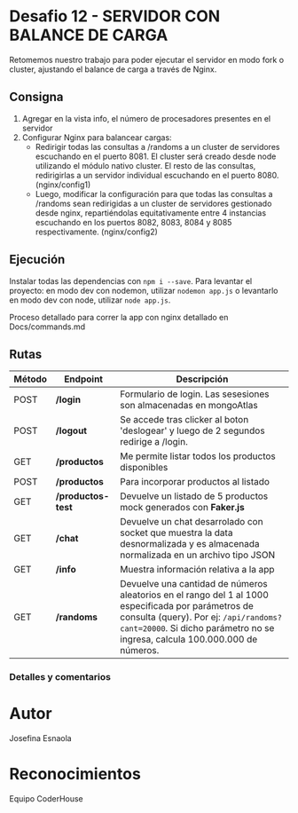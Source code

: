 # Desafio 12 - SERVIDOR CON BALANCE DE CARGA
Retomemos nuestro trabajo para poder ejecutar el servidor en modo fork o cluster, ajustando el balance de carga a través de Nginx.

## Consigna
1. Agregar en la vista info, el número de procesadores presentes en el servidor
2. Configurar Nginx para balancear cargas:
    - Redirigir todas las consultas a /randoms a un cluster de servidores escuchando en el puerto 8081. El cluster será creado desde node utilizando el módulo nativo cluster. El resto de las consultas, redirigirlas a un servidor individual escuchando en el puerto 8080. (nginx/config1)
    - Luego, modificar la configuración para que todas las consultas a /randoms sean redirigidas a un cluster de servidores gestionado desde nginx, repartiéndolas equitativamente entre 4 instancias escuchando en los puertos 8082, 8083, 8084 y 8085 respectivamente. (nginx/config2)

## Ejecución
Instalar todas las dependencias con `npm i --save`. Para levantar el proyecto: en modo dev con nodemon, utilizar `nodemon app.js` o levantarlo en modo dev con node, utilizar `node app.js`. 

Proceso detallado para correr la app con nginx detallado en Docs/commands.md
## Rutas
| Método | Endpoint                | Descripción                                                                                                                                                                                                                 |
| ------ | ----------------------- | --------------------------------------------------------------------------------------------------------------------------------------------------------------------------------------------------------------------------- |
| POST    | **/login**     | Formulario de login. Las sesesiones son almacenadas en mongoAtlas                                                                                                                                                                           |
| POST    | **/logout**     | Se accede tras clicker al boton 'deslogear' y luego de 2 segundos redirige a /login.                                                                                                                                                                          |
| GET    | **/productos**     | Me permite listar todos los productos disponibles                                                                                                                                                                           |
| POST   | **/productos**     | Para incorporar productos al listado                                                                                                                                                                                        |
| GET    | **/productos-test** | Devuelve un listado de 5 productos mock generados con **Faker.js**                                                                                                                                                          |
| GET    | **/chat**        | Devuelve un chat desarrolado con socket que muestra la data desnormalizada y es almacenada normalizada en un archivo tipo JSON |
| GET    | **/info**        | Muestra información relativa a la app |
| GET    | **/randoms**        | Devuelve una cantidad de números aleatorios en el rango del 1 al 1000 especificada por parámetros de consulta (query). Por ej: `/api/randoms?cant=20000`. Si dicho parámetro no se ingresa, calcula 100.000.000 de números. |

### Detalles y comentarios
# Autor
Josefina Esnaola
# Reconocimientos
Equipo CoderHouse
